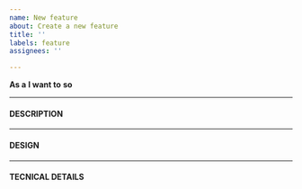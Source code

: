 ```yaml
---
name: New feature
about: Create a new feature
title: ''
labels: feature
assignees: ''

---
```


**As a** 
**I want to** 
**so** 

---

#### DESCRIPTION


---

#### DESIGN

---

#### TECNICAL DETAILS

